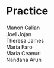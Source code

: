 # Practice
Manon Galian  
Joel Jojan  
Theresa James  
Maria Faro  
Maria Ceanuri    
Nandana Arun  
